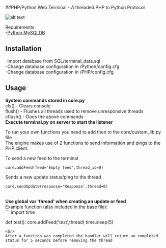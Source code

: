 ##PHP/Python Web Terminal - A threaded PHP to Python Protocol

![alt text](https://preview.ibb.co/i6V0HH/terminal.png)

Requirements:<br>
-<a href='https://pypi.python.org/pypi/MySQL-python/1.2.5'>Python MySQLDB</a>

## Installation
-Import database from SQL/terminal_data.sql<br>
-Change database configuration in /Python/config.cfg<br>
-Change database configuration in /PHP/config.cfg<br>

## Usage
<strong>System commands stored in core.py</strong><br>
cls() - Clears console<br>
flush() - Flushes all threads used to remove unresponsive threads<br>
cflush() - Does the above commands
<br>
<strong>Execute terminal.py on server to start the listener</strong><br>

To run your own functions you need to add then to the core/custom_lib.py file<br>
The engine makes use of 2 functions to send information and pings to the PHP client.

To send a new feed to the terminal<br>
```
core.addFeed(feed='Empty feed',thread_id=0)
```
Sends a new update status/ping to the thread<br>
```
core.sendUpdate(response='Response',thread=0)
```
<br>
<strong>Use global var 'thread' when creating an update or feed</strong>
<br>
Example function (also included in the base file):<br>
```
import time

def test():
	core.addFeed('test',thread)
	time.sleep(5)
```
<br>
After a function was completed the handler will return an completed status for 5 seconds before removing the thread
